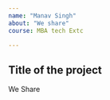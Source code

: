 ```yaml
---
name: "Manav Singh"
about: "We share"
course: MBA tech Extc

---
```


## Title of the project
We Share

